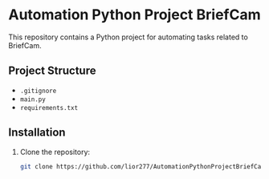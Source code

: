 # Automation Python Project BriefCam

This repository contains a Python project for automating tasks related to BriefCam.

## Project Structure
- `.gitignore`
- `main.py`
- `requirements.txt`
## Installation

1. Clone the repository:
   ```sh
   git clone https://github.com/lior277/AutomationPythonProjectBriefCam.git

